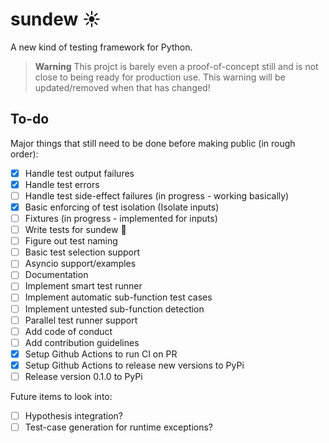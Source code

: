 # sundew ☀️
A new kind of testing framework for Python.

> **Warning**
> This projct is barely even a proof-of-concept still and is not close to being ready for production use. This warning will be updated/removed when that has changed!
  
## To-do

Major things that still need to be done before making public (in rough order):  

- [x] Handle test output failures  
- [x] Handle test errors
- [ ] Handle test side-effect failures (in progress - working basically)
- [x] Basic enforcing of test isolation (Isolate inputs)
- [ ] Fixtures (in progress - implemented for inputs)
- [ ] Write tests for sundew 🤭
- [ ] Figure out test naming
- [ ] Basic test selection support
- [ ] Asyncio support/examples
- [ ] Documentation
- [ ] Implement smart test runner
- [ ] Implement automatic sub-function test cases
- [ ] Implement untested sub-function detection
- [ ] Parallel test runner support
- [ ] Add code of conduct
- [ ] Add contribution guidelines
- [x] Setup Github Actions to run CI on PR
- [x] Setup Github Actions to release new versions to PyPi
- [ ] Release version 0.1.0 to PyPi

Future items to look into:

- [ ] Hypothesis integration?
- [ ] Test-case generation for runtime exceptions?